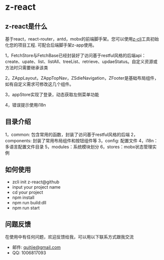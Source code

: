 # z-react

## z-react是什么

基于react，react-router，antd，mobx的前端脚手架。您可以使用[z-cli](https://github.com/zhonggithub/z-cli)工具初始化您的项目工程. 可配合后端脚手架z-app使用。

1，FetchStore与FetchBase已经封装好了访问基于restful风格的后端api：create、upate、list、listAll、treeList、retrieve、updaeStatus。自定义资源或方法时只需要继承该类

2，ZAppLayout，ZAppTopNav，ZSdieNavigation，ZFooter是基础布局组件，如有自定义需求可修改这几个组件。

3，appStore实现了登录，动态获取左侧菜单功能

4，错误提示使用i18n

## 目录介绍

1，common: 包含常用的函数，封装了访问基于restful风格的后端
2，components: 封装了常用布局组件和按钮组件等
3，config: 配置文件
4，i18n：多语言配置文件目录
5，modules：系统模块划分
6，stores：mobx状态管理实例

## 如何使用

* zcli init z-react@github
* input your project name
* cd your project
* npm install
* npm run build:dll
* npm run start

## 问题反馈

在使用中有任何问题，欢迎反馈给我，可以用以下联系方式跟我交流

* 邮件: quitjie@gmail.com
* QQ: 1006817093
